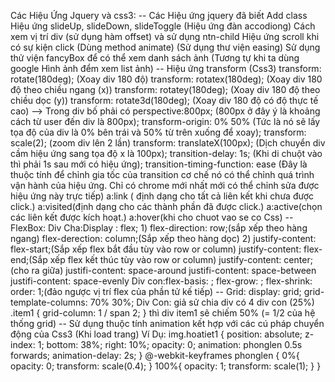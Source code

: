 Các Hiệu Ứng Jquery và css3:
-- Các Hiệu ứng jquery đã biết
Add class
Hiệu ứng slideUp, slideDown, slideToggle (Hiệu ứng đàn accodiong)
Cách xem vị trí div (sử dụng hàm offset) và sử dụng ntn-child
Hiệu ứng scroll khi có sự kiện click (Dùng method animate) (Sử dụng thư viện easing)
Sử dụng thử viện fancyBox để có thể xem danh sách ảnh (Tương tự khi ta dùng google Hình ảnh đểm xem list ảnh)
-- Hiệu ứng transform (Css3)
transform: rotate(180deg); (Xoay div 180 độ)
transform: rotatex(180deg); (Xoay div 180 độ theo chiều ngang (x))
transform: rotatey(180deg); (Xoay div 180 độ theo chiều dọc (y))
transform: rotate3d(180deg); (Xoay div 180 độ có độ thực tế cao)
--> Trong div bố phải có perspective:800px; (800px ở đây ý là khoảng cách từ user đến div là 800px);
transform-origin: 0% 50% (Tức là nó sẽ lấy tọa độ của div là 0% bên trái và 50% từ trên xuống để xoay);
transform: scale(2); (zoom div lên 2 lần)
transform: translateX(100px); (Dịch chuyển div cầm hiệu ứng sang tọa độ x là 100px);
transition-delay: 1s; (Khi di chuột vào thì phải 1s sau mới có hiệu ứng);
transition-timing-function: ease (Đây là thuộc tính để chỉnh gia tốc của transition cơ chế nó có thể chỉnh quá trình vận hành của hiệu ứng. Chỉ có chrome mới nhất mới có thể chỉnh sửa được hiệu ứng này trực tiếp)
a:link ( định dạng cho tất cả liên kết khi chưa được click.)
a:visited(định dạng cho các thành phần đã được click.)
a:active(chọn các liên kết được kích hoạt.)
a:hover(khi cho chuot vao se co Css)
-- FlexBox:
Div Cha:Display : flex;
    1)  flex-direction: row;(sắp xếp theo hàng ngang)
        flex-derection: column;(Sắp xếp theo hàng dọc)
    2)  justify-content: flex-start;(Sắp xếp flex bắt đầu tùy vào row or column)
        justify-content: flex-end;(Sắp xếp flex kết thúc tùy vào row or column)
        justify-content: center;(cho ra giữa)
        justifi-content: space-around
        justifi-content: space-between
        justifi-content: space-evenly
Div con:flex-basis: <length>;
        flex-grow: <number>;
        flex-shrink:
        order: 1;(đảo ngược vị trí flex của phần tử kế tiếp)
-- Grid:
    display: grid;
    grid-template-columns: 70% 30%;
Div Con:
    giả sử chia div có 4 div con (25%)
    .item1 {
        grid-column: 1 / span 2;
    }
    thì div item1 sẽ chiếm 50% (= 1/2 của hệ thống grid)
-- Sử dụng thuộc tính animation kết hợp với các cú pháp chuyển động của Css3 (Khi load trang)
Ví Dụ:
    img.hoatiet1 {
        position: absolute;
        z-index: 1;
        bottom: 38%;
        right: 10%;
        opacity: 0;
        animation: phonglen 0.5s forwards;
        animation-delay: 2s;
    }
    @-webkit-keyframes phonglen {
        0%{
            opacity: 0; transform: scale(0.4);
        }
        100%{
            opacity: 1; transform: scale(1);
        }
    }